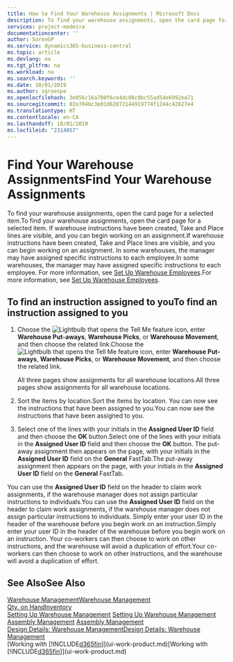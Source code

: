 ```yaml
---
title: How to Find Your Warehouse Assignments | Microsoft Docs
description: To find your warehouse assignments, open the card page for a selected item. If warehouse instructions have been created, Take and Place lines are visible, and you can begin working on an assignment. In some warehouses, the manager may have assigned specific instructions to each employee.
services: project-madeira
documentationcenter: ''
author: SorenGP
ms.service: dynamics365-business-central
ms.topic: article
ms.devlang: na
ms.tgt_pltfrm: na
ms.workload: na
ms.search.keywords: ''
ms.date: 10/01/2019
ms.author: sgroespe
ms.openlocfilehash: 3e056c16a700f6ce4dc08c0bc55ad54e6992ea71
ms.sourcegitcommit: 02e704bc3e01d62072144919774f1244c42827e4
ms.translationtype: HT
ms.contentlocale: en-CA
ms.lasthandoff: 10/01/2019
ms.locfileid: "2314057"
---
```

# <a name="find-your-warehouse-assignments"></a><span data-ttu-id="22dde-105">Find Your Warehouse Assignments</span><span class="sxs-lookup"><span data-stu-id="22dde-105">Find Your Warehouse Assignments</span></span>
<span data-ttu-id="22dde-106">To find your warehouse assignments, open the card page for a selected item.</span><span class="sxs-lookup"><span data-stu-id="22dde-106">To find your warehouse assignments, open the card page for a selected item.</span></span> <span data-ttu-id="22dde-107">If warehouse instructions have been created, Take and Place lines are visible, and you can begin working on an assignment.</span><span class="sxs-lookup"><span data-stu-id="22dde-107">If warehouse instructions have been created, Take and Place lines are visible, and you can begin working on an assignment.</span></span> <span data-ttu-id="22dde-108">In some warehouses, the manager may have assigned specific instructions to each employee.</span><span class="sxs-lookup"><span data-stu-id="22dde-108">In some warehouses, the manager may have assigned specific instructions to each employee.</span></span> <span data-ttu-id="22dde-109">For more information, see [Set Up Warehouse Employees](warehouse-how-to-set-up-warehouse-employees.md).</span><span class="sxs-lookup"><span data-stu-id="22dde-109">For more information, see [Set Up Warehouse Employees](warehouse-how-to-set-up-warehouse-employees.md).</span></span>

## <a name="to-find-an-instruction-assigned-to-you"></a><span data-ttu-id="22dde-110">To find an instruction assigned to you</span><span class="sxs-lookup"><span data-stu-id="22dde-110">To find an instruction assigned to you</span></span>  
1.  <span data-ttu-id="22dde-111">Choose the ![Lightbulb that opens the Tell Me feature](media/ui-search/search_small.png "Tell me what you want to do") icon, enter **Warehouse Put-aways**, **Warehouse Picks**, or **Warehouse Movement**, and then choose the related link.</span><span class="sxs-lookup"><span data-stu-id="22dde-111">Choose the ![Lightbulb that opens the Tell Me feature](media/ui-search/search_small.png "Tell me what you want to do") icon, enter **Warehouse Put-aways**, **Warehouse Picks**, or **Warehouse Movement**, and then choose the related link.</span></span>

    <span data-ttu-id="22dde-112">All three pages show assignments for all warehouse locations.</span><span class="sxs-lookup"><span data-stu-id="22dde-112">All three pages show assignments for all warehouse locations.</span></span>  

2. <span data-ttu-id="22dde-113">Sort the items by location.</span><span class="sxs-lookup"><span data-stu-id="22dde-113">Sort the items by location.</span></span> <span data-ttu-id="22dde-114">You can now see the instructions that have been assigned to you.</span><span class="sxs-lookup"><span data-stu-id="22dde-114">You can now see the instructions that have been assigned to you.</span></span>  
3. <span data-ttu-id="22dde-115">Select one of the lines with your initials in the **Assigned User ID** field and then choose the **OK** button.</span><span class="sxs-lookup"><span data-stu-id="22dde-115">Select one of the lines with your initials in the **Assigned User ID** field and then choose the **OK** button.</span></span> <span data-ttu-id="22dde-116">The put-away assignment then appears on the page, with your initials in the **Assigned User ID** field on the **General** FastTab.</span><span class="sxs-lookup"><span data-stu-id="22dde-116">The put-away assignment then appears on the page, with your initials in the **Assigned User ID** field on the **General** FastTab.</span></span>  

<span data-ttu-id="22dde-117">You can use the **Assigned User ID** field on the header to claim work assignments, if the warehouse manager does not assign particular instructions to individuals.</span><span class="sxs-lookup"><span data-stu-id="22dde-117">You can use the **Assigned User ID** field on the header to claim work assignments, if the warehouse manager does not assign particular instructions to individuals.</span></span> <span data-ttu-id="22dde-118">Simply enter your user ID in the header of the warehouse before you begin work on an instruction.</span><span class="sxs-lookup"><span data-stu-id="22dde-118">Simply enter your user ID in the header of the warehouse before you begin work on an instruction.</span></span> <span data-ttu-id="22dde-119">Your co-workers can then choose to work on other instructions, and the warehouse will avoid a duplication of effort.</span><span class="sxs-lookup"><span data-stu-id="22dde-119">Your co-workers can then choose to work on other instructions, and the warehouse will avoid a duplication of effort.</span></span>  

## <a name="see-also"></a><span data-ttu-id="22dde-120">See Also</span><span class="sxs-lookup"><span data-stu-id="22dde-120">See Also</span></span>  
[<span data-ttu-id="22dde-121">Warehouse Management</span><span class="sxs-lookup"><span data-stu-id="22dde-121">Warehouse Management</span></span>](warehouse-manage-warehouse.md)  
[<span data-ttu-id="22dde-122">Qty. on Hand</span><span class="sxs-lookup"><span data-stu-id="22dde-122">Inventory</span></span>](inventory-manage-inventory.md)  
<span data-ttu-id="22dde-123">[Setting Up Warehouse Management](warehouse-setup-warehouse.md)   </span><span class="sxs-lookup"><span data-stu-id="22dde-123">[Setting Up Warehouse Management](warehouse-setup-warehouse.md)   </span></span>  
<span data-ttu-id="22dde-124">[Assembly Management](assembly-assemble-items.md)  </span><span class="sxs-lookup"><span data-stu-id="22dde-124">[Assembly Management](assembly-assemble-items.md)  </span></span>  
[<span data-ttu-id="22dde-125">Design Details: Warehouse Management</span><span class="sxs-lookup"><span data-stu-id="22dde-125">Design Details: Warehouse Management</span></span>](design-details-warehouse-management.md)  
<span data-ttu-id="22dde-126">[Working with [!INCLUDE[d365fin](includes/d365fin_md.md)]](ui-work-product.md)</span><span class="sxs-lookup"><span data-stu-id="22dde-126">[Working with [!INCLUDE[d365fin](includes/d365fin_md.md)]](ui-work-product.md)</span></span> 
